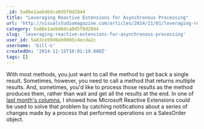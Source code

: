 ```yaml
---
_id: 5a88e1aebd6dca0d5f0d2844
title: "Leveraging Reactive Extensions for Asynchronous Processing"
url: 'http://visualstudiomagazine.com/articles/2014/11/01/leveraging-reactive-extensions.aspx'
category: 5a88e1aebd6dca0d5f0d2844
slug: 'leveraging-reactive-extensions-for-asynchronous-processing'
user_id: 5a83ce59d6eb0005c4ecda2c
username: 'bill-s'
createdOn: '2014-11-15T10:01:19.000Z'
tags: []
---
```


With most methods, you just want to call the method to get back a single result. Sometimes, however, you need to call a method that returns multiple results. And, sometimes, you'd like to process those results as the method produces them, rather than wait and get all the results at the end. In one of <a href="http://visualstudiomagazine.com/articles/2014/10/01/writing-cleaner-code-with-reactive-extensions.aspx" target="_blank">last month's columns</a>, I showed how Microsoft Reactive Extensions could be used to solve that problem by catching notifications about a series of changes made by a process that performed operations on a SalesOrder object.
